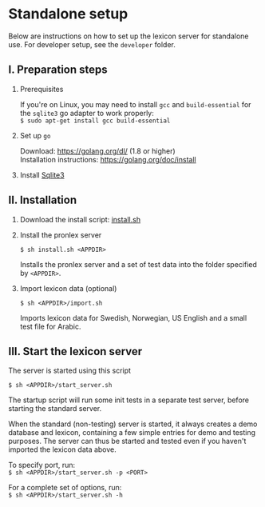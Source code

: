 # Standalone setup

Below are instructions on how to set up the lexicon server for standalone use. For developer setup, see the `developer` folder.

## I. Preparation steps

1. Prerequisites

     If you're on Linux, you may need to install `gcc` and `build-essential` for the `sqlite3` go adapter to work properly:   
     `$ sudo apt-get install gcc build-essential`

2. Set up `go`

     Download: https://golang.org/dl/ (1.8 or higher)  
     Installation instructions: https://golang.org/doc/install
 
        
3. Install [Sqlite3](https://www.sqlite.org/)


## II. Installation

1. Download the install script: [install.sh](https://raw.githubusercontent.com/stts-se/pronlex/master/install/standalone/install.sh)

2. Install the pronlex server

     `$ sh install.sh <APPDIR>`

   Installs the pronlex server and a set of test data into the folder specified by `<APPDIR>`.


3. Import lexicon data (optional)

    `$ sh <APPDIR>/import.sh`

   Imports lexicon data for Swedish, Norwegian, US English and a small test file for Arabic.


## III. Start the lexicon server

The server is started using this script

`$ sh <APPDIR>/start_server.sh`

The startup script will run some init tests in a separate test server, before starting the standard server.

When the standard (non-testing) server is started, it always creates a demo database and lexicon, containing a few simple entries for demo and testing purposes. The server can thus be started and tested even if you haven't imported the lexicon data above.

To specify port, run:   
`$ sh <APPDIR>/start_server.sh -p <PORT>`


For a complete set of options, run:  
`$ sh <APPDIR>/start_server.sh -h`

